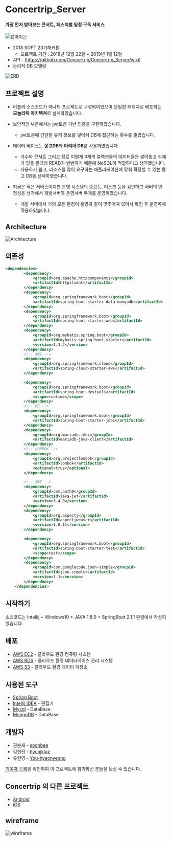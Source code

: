 # Concertrip_Server
#### 가장 먼저 받아보는 콘서트, 페스티벌 일정 구독 서비스

![앱아이콘](https://github.com/Concertrip/Concertrip_Server/blob/master/image/app_icon.png "앱아이콘")

* 2018 SOPT 23기해커톤
    *  프로젝트 기간 : 2018년 12월 22일 ~ 2019년 1월 12일
* API - (https://github.com/Concertrip/Concertrip_Server/wiki)
* 논리적 DB 모델링

![ERD](https://github.com/Concertrip/Concertrip_Server/blob/master/image/erd.JPG)


## 프로젝트 설명
* 어플의 소스코드가 하나의 프로젝트로 구성되어있으며 단일한 패티지로 배포되는 **모놀리틱 아키텍쳐**로 설계하였습니다.
* 보안적인 부분에서는 jwt토큰 기반 인증을 구현하였습니다. 
    * jwt토큰에 간단한 유저 정보를 넣어서 DB에 접근하는 횟수를 줄였습니다. 
    
* 데이터 베이스는 **몽고DB**와 **마리아 DB**를 사용하였습니다. 
    * 가수와 콘서트 그리고 장르 이렇게 3개의 컬렉션들의 데이터들은 쌓아놓고 삭제가 없을 뿐더러 READ가 빈번하기 때문에 NoSQL이 적합하다고 생각했습니다. 
    * 사용하기 쉽고, 리소스를 많이 요구하는 애플리케이션에 맞춰 확장할 수 있는 몽고 DB를 선택하였습니다.
 
*  지금은 작은 서비스이지만 운영 시스템의 중요도, 리스크 등을 감안하고 서버의 안정성을 생각해서 개발서버와 운영서버 두개를 운영하였습니다.
    * 개발 서버에서 거의 모든 환경이 운영과 같이 맞추어져 있어서 확인 후 운영쪽에 적용하였습니다.


## Architecture
![Architecture](https://github.com/Concertrip/Concertrip_Server/blob/master/image/Server_Architecture.png)


## 의존성
```xml
<dependencies>
        <dependency>
            <groupId>org.apache.httpcomponents</groupId>
            <artifactId>httpclient</artifactId>
        </dependency>
        <dependency>
            <groupId>org.springframework.boot</groupId>
            <artifactId>spring-boot-starter-data-mongodb</artifactId>
        </dependency>
        <dependency>
            <groupId>org.springframework.boot</groupId>
            <artifactId>spring-boot-starter-web</artifactId>
        </dependency>
        <dependency>
            <groupId>org.mybatis.spring.boot</groupId>
            <artifactId>mybatis-spring-boot-starter</artifactId>
            <version>1.3.2</version>
        </dependency>
        <!-- AWS -->
        <dependency>
            <groupId>org.springframework.cloud</groupId>
            <artifactId>spring-cloud-starter-aws</artifactId>
        </dependency>

        <dependency>
            <groupId>org.springframework.boot</groupId>
            <artifactId>spring-boot-devtools</artifactId>
            <scope>runtime</scope>
        </dependency>
        <!-- DB -->
        <dependency>
            <groupId>org.springframework.boot</groupId>
            <artifactId>spring-boot-starter-jdbc</artifactId>
        </dependency>
        <dependency>
            <groupId>org.mariadb.jdbc</groupId>
            <artifactId>mariadb-java-client</artifactId>
        </dependency>
        <!-- LOMBOK -->
        <dependency>
            <groupId>org.projectlombok</groupId>
            <artifactId>lombok</artifactId>
            <optional>true</optional>
        </dependency>

        <!-- JWT -->
        <dependency>
            <groupId>com.auth0</groupId>
            <artifactId>java-jwt</artifactId>
            <version>3.4.0</version>
        </dependency>
        <dependency>
            <groupId>org.aspectj</groupId>
            <artifactId>aspectjweaver</artifactId>
            <version>1.8.11</version>
        </dependency>

        <dependency>
            <groupId>org.springframework.boot</groupId>
            <artifactId>spring-boot-starter-test</artifactId>
            <scope>test</scope>
        </dependency>
        <dependency>
            <groupId>com.googlecode.json-simple</groupId>
            <artifactId>json-simple</artifactId>
            <version>1.1</version>
        </dependency>
    </dependencies>
```


## 시작하기
소스코드는 Intellij + Windows10 + JAVA 1.8.0 + SpringBoot 2.1.1 환경에서 작성되었습니다.



## 배포
* [AWS EC2](https://aws.amazon.com/ko/ec2/?sc_channel=PS&sc_campaign=acquisition_KR&sc_publisher=google&sc_medium=english_ec2_b&sc_content=ec2_e&sc_detail=aws%20ec2&sc_category=ec2&sc_segment=177228231544&sc_matchtype=e&sc_country=KR&s_kwcid=AL!4422!3!177228231544!e!!g!!aws%20ec2&ef_id=WkRozwAAAnO-lPWy:20180412120123:s) - 클라우드 환경 컴퓨팅 시스템
* [AWS RDS](https://aws.amazon.com/ko/rds/) - 클라우드 환경 데이터베이스 관리 시스템
* [AWS S3](https://aws.amazon.com/ko/s3/?sc_channel=PS&sc_campaign=acquisition_KR&sc_publisher=google&sc_medium=english_s3_b&sc_content=s3_e&sc_detail=aws%20s3&sc_category=s3&sc_segment=177211245240&sc_matchtype=e&sc_country=KR&s_kwcid=AL!4422!3!177211245240!e!!g!!aws%20s3&ef_id=WkRozwAAAnO-lPWy:20180412120059:s) - 클라우드 환경 데이터 저장소


## 사용된 도구
* [Spring Boot](https://spring.io/projects/spring-boot)
* [Intellij IDEA](https://www.jetbrains.com/idea/) - 편집기
* [Mysql](https://www.mysql.com/) - DataBase
* [MongoDB](https://www.mongodb.com/) - DataBase


## 개발자
* 권순재 - [soonbee](https://github.com/soonbee)
* 김현진 - [hyunjkluz](https://github.com/hyunjkluz)
* 유현영 - [You-hyeonyeong](https://github.com/You-hyeonyeong)

[기여자 목록](https://github.com/Concertrip/Concertrip_Server/graphs/contributors)을 확인하여 이 프로젝트에 참가하신 분들을 보실 수 있습니다.

## Concertrip 의 다른 프로젝트
* [Android](https://github.com/Concertrip/Concertrip__Android)
* [iOS](https://github.com/Concertrip/Concertrip_iOS)

## wireframe
![wireframe](https://github.com/Concertrip/Concertrip_Server/blob/develop/image/workflow.JPG)